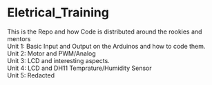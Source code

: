 # Eletrical_Training
This is the Repo and how Code is distributed around the rookies and mentors  
Unit 1: Basic Input and Output on the Arduinos and how to code them.  
Unit 2: Motor and PWM/Analog  
Unit 3: LCD and interesting aspects.  
Unit 4: LCD and DH11 Temprature/Humidity Sensor  
Unit 5: Redacted  

